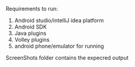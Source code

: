Requirements to run:
1. Android studio/intelliJ idea platform
2. Android SDK
3. Java plugins
4. Volley plugins
5. android phone/emulator for running

ScreenShots folder contains the expecred output
